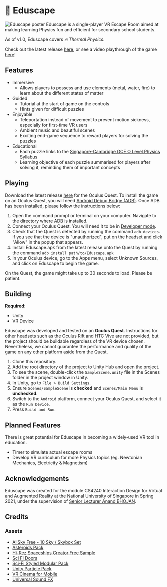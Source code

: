 # 🚀 Eduscape

![Eduscape poster](poster.png)
Eduscape is a single-player VR Escape Room aimed at making learning Physics fun and efficient for secondary school students.

As of v1.0, Eduscape covers *🔥 Thermal Physics*.

Check out the latest release [here](https://github.com/eduscapevr/eduscape/releases),
or see a video playthrough of the game [here](https://www.youtube.com/watch?v=bl38ZaQcHwc)!

## Features
- Immersive
  - Allows players to possess and use elements (metal, water, fire) to learn about the different states of matter
- Guided
  - Tutorial at the start of game on the controls
  - Hints given for difficult puzzles
- Enjoyable
  - Teleportation instead of movement to prevent motion sickness, especially for first-time VR users
  - Ambient music and beautiful scenes
  - Exciting end-game sequence to reward players for solving the puzzles
- Educational
  - Each puzzle links to the [Singapore-Cambridge GCE O Level Physics Syllabus](https://www.seab.gov.sg/docs/default-source/national-examinations/syllabus/olevel/2021syllabus/6091_y21_sy.pdf)
  - Learning objective of each puzzle summarised for players after solving it, reminding them of important concepts

## Playing

Download the latest release [here](https://github.com/eduscapevr/eduscape/releases) for the Oculus Quest.
To install the game on an Oculus Quest, you will need [Android Debug Bridge (ADB)](https://developer.oculus.com/documentation/native/android/mobile-adb/).
Once ADB has been installed, please follow the instructions below:

1. Open the command prompt or terminal on your computer. Navigate to the directory where ADB is installed.
2. Connect your Oculus Quest. You will need it to be in [Developer mode](https://developer.oculus.com/documentation/native/android/mobile-device-setup/).
3. Check that the Quest is detected by running the command `adb devices`. If you see that the device is "unauthorized", put on the headset and click "Allow" in the popup that appears.
4. Install Eduscape.apk from the latest release onto the Quest by running the command `adb install path/to/Eduscape.apk`
5. In your Oculus device, go to the Apps menu, select Unknown Sources, and click on Eduscape to begin the game.

On the Quest, the game might take up to 30 seconds to load. Please be patient.

## Building

**Required**:
- Unity
- VR Device

Eduscape was developed and tested on an **Oculus Quest**.
Instructions for other headsets such as the Oculus Rift and HTC Vive are not provided, but the project should be buildable regardless of the VR device chosen.
Nevertheless, we cannot guarantee the performance and quality of the game on any other platform aside from the Quest.

1. Clone this repository.
2. Add the root directory of the project to Unity Hub and open the project.
3. To see the scene, double-click the `SampleScene.unity` file in the Scenes folder in the project window in Unity.
4. In Unity, go to `File > Build Settings`.
5. Ensure `Scenes/SampleScene` is **checked** and `Scenes/Main Menu` is **unchecked**.
6. Switch to the `Android` platform, connect your Oculus Quest, and select it as the `Run Device`.
7. Press `Build and Run`.

## Planned Features

There is great potential for Eduscape in becoming a widely-used VR tool in education.

- Timer to simulate actual escape rooms
- Develop VR curriculum for more Physics topics (eg. Newtonian Mechanics, Electricity & Magnetism)

## Acknowledgements
Eduscape was created for the module CS4240 Interaction Design for Virtual and Augmented Reality at the National University of Singapore in Spring 2021, under the supervision of [Senior Lecturer Anand BHOJAN](https://www.comp.nus.edu.sg/cs/bio/bhojan/).

## Credits

### Assets
- [AllSky Free - 10 Sky / Skybox Set](https://assetstore.unity.com/packages/2d/textures-materials/sky/allsky-free-10-sky-skybox-set-146014)
- [Asteroids Pack](https://assetstore.unity.com/packages/3d/environments/asteroids-pack-84988)
- [Hi-Rez Spaceships Creator Free Sample](https://assetstore.unity.com/packages/3d/vehicles/space/hi-rez-spaceships-creator-free-sample-153363)
- [Sci Fi Doors](https://assetstore.unity.com/packages/3d/environments/sci-fi/sci-fi-doors-162876)
- [Sci-Fi Styled Modular Pack](https://assetstore.unity.com/packages/3d/environments/sci-fi/sci-fi-styled-modular-pack-82913)
- [Unity Particle Pack](https://assetstore.unity.com/packages/essentials/tutorial-projects/unity-particle-pack-127325)
- [VR Cinema for Mobile](https://assetstore.unity.com/packages/3d/props/interior/vr-cinema-for-mobile-150120)
- [Universal Sound FX](https://assetstore.unity.com/packages/audio/sound-fx/universal-sound-fx-17256)

